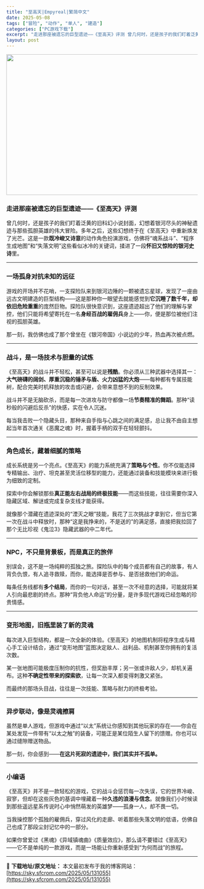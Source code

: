 ```yaml
---
title: "至高天|Empyreal|繁简中文"
date: 2025-05-08
tags: ["冒险", "动作", "单人", "建造"]
categories: ["PC游戏下载"]
excerpt: "走进那座被遗忘的巨型遗迹——《至高天》评测 曾几何时，还是孩子的我们盯着泛黄的旧科幻小说封面，幻想着银河尽头的神秘遗迹与那些孤胆英雄的伟大冒险。多年之后，这些幻想终于在《至高天》中重新焕发了光芒。这是一款既冷峻又诗意的动作角色扮演游戏，仿佛将“魂系战斗”、“程序生成地图”和“失落文明”这些看似冰冷的&hellip;"
layout: post
---
```


<img class="aligncenter size-full wp-image-131056" src="https://sky.sfcrom.com/wp-content/uploads/2025/05/2025050812374543.webp" alt="" width="660" height="370" />
<h3 class="" data-start="76" data-end="105"><strong data-start="80" data-end="105">走进那座被遗忘的巨型遗迹——《至高天》评测</strong></h3>
<p class="" data-start="107" data-end="264">曾几何时，还是孩子的我们盯着泛黄的旧科幻小说封面，幻想着银河尽头的神秘遗迹与那些孤胆英雄的伟大冒险。多年之后，这些幻想终于在《至高天》中重新焕发了光芒。这是一款<strong data-start="187" data-end="197">既冷峻又诗意</strong>的动作角色扮演游戏，仿佛将“魂系战斗”、“程序生成地图”和“失落文明”这些看似冰冷的关键词，揉进了一段<strong data-start="248" data-end="262">怀旧又惊险的银河史诗</strong>里。</p>


<hr class="" data-start="266" data-end="269" />

<h3 class="" data-start="271" data-end="290"><strong data-start="275" data-end="290">一场孤身对抗未知的远征</strong></h3>
<p class="" data-start="292" data-end="450">游戏的开场并不花哨，一支探险队来到银河边陲的一颗被遗忘星球，发现了一座由远古文明建造的巨型结构——这是那种你一眼望去就能感觉到<strong data-start="355" data-end="374">它沉睡了数千年，却依旧危险重重</strong>的庞然巨物。探险队很快意识到，这座遗迹超出了他们的理解与掌控，他们只能将希望寄托在一名<strong data-start="417" data-end="429">身经百战的雇佣兵</strong>身上——你，便是那位被他们注视的孤胆英雄。</p>
<p class="" data-start="452" data-end="488">那一刻，我仿佛也成了那个曾坐在《银河帝国》小说边的少年，热血再次被点燃。</p>


<hr class="" data-start="490" data-end="493" />

<h3 class="" data-start="495" data-end="517"><strong data-start="499" data-end="517">战斗，是一场技术与胆量的试炼</strong></h3>
<p class="" data-start="519" data-end="628">《至高天》的战斗并不轻松，甚至可以说是<strong data-start="538" data-end="544">残酷</strong>。你必须从三种武器中选择其一：<strong data-start="559" data-end="588">大气磅礴的阔剑、厚重沉稳的锤矛与盾、火力凶猛的大炮</strong>——每种都有专属技能树，配合完美时机释放的攻击或闪避，会带来意想不到的反制效果。</p>
<p class="" data-start="630" data-end="690">战斗并不是无脑砍杀，而是每一次进攻与防守都像一场<strong data-start="654" data-end="665">节奏精准的舞蹈</strong>。那种“读秒般的闪避后反杀”的快感，实在令人沉迷。</p>
<p class="" data-start="692" data-end="756">每当我击败一个隐藏头目，那种来自手指与心跳之间的满足感，总让我不由自主想起当年首次通关《恶魔之魂》时，握着手柄的双手在轻轻颤抖。</p>


<hr class="" data-start="758" data-end="761" />

<h3 class="" data-start="763" data-end="783"><strong data-start="767" data-end="783">角色成长，藏着细腻的策略</strong></h3>
<p class="" data-start="785" data-end="868">成长系统是另一个亮点。《至高天》的能力系统充满了<strong data-start="809" data-end="818">策略与个性</strong>。你不仅能选择专精输出、治疗、坦克甚至灵活位移型的能力，还能通过装备和技能模块来进行极为细致的定制。</p>
<p class="" data-start="870" data-end="929">探索中你会解锁那些<strong data-start="879" data-end="895">真正能左右战局的终极技能</strong>——而这些技能，往往需要你深入隐藏区域、解谜或完成复杂支线才能获得。</p>
<p class="" data-start="931" data-end="1026">就像那个潜藏在遗迹深处的“湮灭之眼”技能，我花了三次挑战才拿到它，但当它第一次在战斗中释放时，那种“这是我挣来的，不是送的”的满足感，直接把我拉回了那个无比珍视《鬼泣3》隐藏武器的中二年代。</p>


<hr class="" data-start="1028" data-end="1031" />

<h3 class="" data-start="1033" data-end="1059"><strong data-start="1037" data-end="1059">NPC，不只是背景板，而是真正的旅伴</strong></h3>
<p class="" data-start="1061" data-end="1130">别误会，这不是一场纯粹的孤独之旅。探险队中的每个成员都有自己的故事，有人背负仇恨，有人追寻救赎，而你，能选择是否参与、是否拯救他们的命运。</p>
<p class="" data-start="1132" data-end="1213">每条任务线都有<strong data-start="1139" data-end="1147">多个结局</strong>，而你的一句对话，甚至一次不经意的选择，可能就将某人引向最悲剧的终点。那种“背负他人命运”的分量，是许多现代游戏已经忽略的珍贵情感。</p>


<hr class="" data-start="1215" data-end="1218" />

<h3 class="" data-start="1220" data-end="1242"><strong data-start="1224" data-end="1242">变形地图，旧瓶里装了新的灵魂</strong></h3>
<p class="" data-start="1244" data-end="1320">每次进入巨型结构，都是一次全新的体验。《至高天》的地图机制将程序生成与精心手工设计结合，通过“变形地图”蓝图决定敌人、战利品、机制甚至你拥有的复活次数。</p>
<p class="" data-start="1322" data-end="1391">某一张地图可能极度压制你的抗性，但奖励丰厚；另一张或许敌人少，却机关遍布。这种<strong data-start="1361" data-end="1375">不确定性带来的探索欲</strong>，让每一次深入都变得刺激又紧张。</p>
<p class="" data-start="1393" data-end="1422">而最终的那场头目战，往往是一次技能、策略与耐力的终极考验。</p>


<hr class="" data-start="1424" data-end="1427" />

<h3 class="" data-start="1429" data-end="1448"><strong data-start="1433" data-end="1448">异步联动，像是灵魂擦肩</strong></h3>
<p class="" data-start="1450" data-end="1533">虽然是单人游戏，但游戏中通过“以太”系统让你感知到其他玩家的存在——你会在某处发现一件带有“以太之触”的装备，可能正是某位陌生人留下的馈赠。你也可以通过缝隙赠送物品。</p>
<p class="" data-start="1535" data-end="1568">那一刻，你会感到——<strong data-start="1545" data-end="1568">在这片死寂的遗迹中，我们其实并不孤单。</strong></p>


<hr class="" data-start="1570" data-end="1573" />

<h3 class="" data-start="1575" data-end="1586"><strong data-start="1579" data-end="1586">小编语</strong></h3>
<p class="" data-start="1588" data-end="1697">《至高天》并不是一款轻松的游戏，它的战斗会惩罚每一次失误，它的世界冷峻、寂寥，但却在这些灰色的基调中埋藏着一种<strong data-start="1643" data-end="1655">久违的浪漫与信念</strong>。就像我们小时候读到那些遥远星系传说时心中悄然萌发的英雄梦——孤身一人，却不畏一切。</p>
<p class="" data-start="1699" data-end="1751">当我操控那个孤独的雇佣兵，穿过风化的走廊、听着那些失落文明的低语，仿佛自己也成了那段尘封记忆中的一部分。</p>
<p class="" data-start="1753" data-end="1824">如果你曾爱过《黑魂》《异域镇魂曲》《质量效应》，那么请不要错过《至高天》——它不是单纯的一款游戏，而是一场能让你重新感受到“为何而战”的旅程。</p>

---
📖 **下载地址/原文地址：** 本文最初发布于我的博客网站：[https://sky.sfcrom.com/2025/05/131055](https://sky.sfcrom.com/2025/05/131055)
